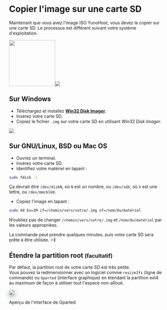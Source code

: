 # Copier l'image sur une carte SD

Maintenant que vous avez l'image ISO YunoHost, vous devez la copier sur une carte SD. Le processus est différent suivant votre système d'exploitation.

<img src="https://yunohost.org/images/sdcard.jpg" width=150><img src="https://yunohost.org/images/micro-sd-card.jpg">

## Sur Windows

* Téléchargez et installez **[Win32 Disk Imager](http://sourceforge.net/projects/win32diskimager/)**.
* Insérez votre carte SD.
* Copiez le fichier `.img` sur votre carte SD en utilisant *Win32 Disk Imager*.

<img src="https://yunohost.org/images/win32diskimager.png">

## Sur GNU/Linux, BSD ou Mac OS

* Ouvrez un terminal.
* Insérez votre carte SD.
* Identifiez votre matériel en tapant :

```bash
sudo fdisk -l
```

Ça devrait être `/dev/diskN`, où `N` est un nombre, ou `/dev/sdX`, où `X` est une lettre, ou `/dev/mmcblk0`.

* Copiez l'image en tapant :

```bash
sudo dd bs=1M if=/chemin/vers/votre/.img of=/nom/du/matériel
```

<span class="glyphicon glyphicon-warning-sign"></span> N’oubliez pas de changer `/chemin/vers/votre/.img` et `/nom/du/matériel` par les valeurs appropriées.

La commande peut prendre quelques minutes, puis votre carte SD sera prête à être utilisée. **:-)**

## Étendre la partition root <small>(facultatif)</small>

Par défaut, la partition root de votre carte SD est très petite.   
Vous pouvez la redimensionner avec un logiciel comme `resize2fs` (ligne de commande) ou `Gparted` (interface graphique) en étendant la partition ext4 au maximum de façon à utiliser tout l'espace non-alloué.

<img src="https://yunohost.org/images/gparted.jpg" style="max-width:100%;border-radius: 5px;border: 1px solid rgba(0,0,0,0.15);box-shadow: 0 5px 15px rgba(0,0,0,0.35);">

<p class="text-muted">Aperçu de l'interface de Gparted</p>
